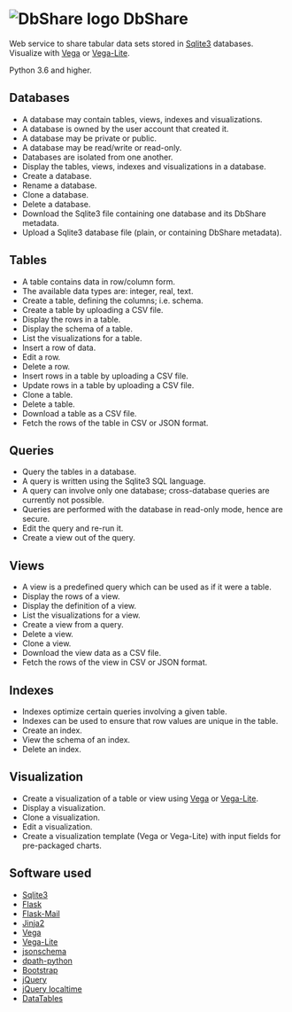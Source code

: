 # ![DbShare logo](https://raw.githubusercontent.com/pekrau/DbShare/master/dbshare/static/dbshare-32.png) DbShare

Web service to share tabular data sets stored in
[Sqlite3](https://www.sqlite.org/) databases.
Visualize with
[Vega](https://vega.github.io/vega/) or
[Vega-Lite](https://vega.github.io/vega-lite/).

Python 3.6 and higher.

## Databases

- A database may contain tables, views, indexes and visualizations.
- A database is owned by the user account that created it.
- A database may be private or public.
- A database may be read/write or read-only.
- Databases are isolated from one another.
- Display the tables, views, indexes and visualizations in a database.
- Create a database.
- Rename a database.
- Clone a database.
- Delete a database.
- Download the Sqlite3 file containing one database and its DbShare metadata.
- Upload a Sqlite3 database file (plain, or containing DbShare metadata).

## Tables

- A table contains data in row/column form.
- The available data types are: integer, real, text.
- Create a table, defining the columns; i.e. schema.
- Create a table by uploading a CSV file.
- Display the rows in a table.
- Display the schema of a table.
- List the visualizations for a table.
- Insert a row of data.
- Edit a row.
- Delete a row.
- Insert rows in a table by uploading a CSV file.
- Update rows in a table by uploading a CSV file.
- Clone a table.
- Delete a table.
- Download a table as a CSV file.
- Fetch the rows of the table in CSV or JSON format.

## Queries

- Query the tables in a database.
- A query is written using the Sqlite3 SQL language.
- A query can involve only one database; cross-database queries are
  currently not possible.
- Queries are performed with the database in read-only mode, hence are secure.
- Edit the query and re-run it.
- Create a view out of the query.

## Views

- A view is a predefined query which can be used as if it were a table.
- Display the rows of a view.
- Display the definition of a view.
- List the visualizations for a view.
- Create a view from a query.
- Delete a view.
- Clone a view.
- Download the view data as a CSV file.
- Fetch the rows of the view in CSV or JSON format.

## Indexes

- Indexes optimize certain queries involving a given table.
- Indexes can be used to ensure that row values are unique in the table.
- Create an index.
- View the schema of an index.
- Delete an index.

## Visualization

- Create a visualization of a table or view using
  [Vega](https://vega.github.io/vega/) or
  [Vega-Lite](https://vega.github.io/vega-lite/).
- Display a visualization.
- Clone a visualization.
- Edit a visualization.
- Create a visualization template (Vega or Vega-Lite) with input fields
  for pre-packaged charts.

## Software used

- [Sqlite3](https://www.sqlite.org/)
- [Flask](http://flask.pocoo.org/)
- [Flask-Mail](https://pythonhosted.org/Flask-Mail/)
- [Jinja2](http://jinja.pocoo.org/docs)
- [Vega](https://vega.github.io/vega/)
- [Vega-Lite](https://vega.github.io/vega-lite/)
- [jsonschema](https://github.com/Julian/jsonschema)
- [dpath-python](https://github.com/akesterson/dpath-python)
- [Bootstrap](https://getbootstrap.com/)
- [jQuery](https://jquery.com/)
- [jQuery localtime](https://plugins.jquery.com/jquery.localtime/)
- [DataTables](https://datatables.net/)
